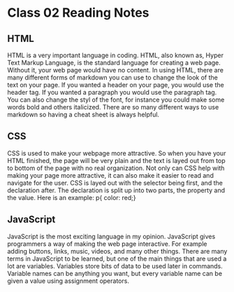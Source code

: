 # Class 02 Reading Notes

## HTML

HTML is a very important language in coding. HTML, also known as, Hyper Text Markup Language, is the standard language for creating a web page. Without it, your web page would have no content. In using HTML, there are many different forms of markdown you can use to change the look of the text on your page. If you wanted a header on your page, you would use the header tag. If you wanted a paragraph you would use the paragraph tag. You can also change the styl of the font, for instance you could make some words bold and others italicized. There are so many different ways to use markdown so having a cheat sheet is always helpful.

## CSS

CSS is used to make your webpage more attractive. So when you have your HTML finished, the page will be very plain and the text is layed out from top to bottom of the page with no real organization. Not only can CSS help with making your page more attractive, it can also make it easier to read and navigate for the user. CSS is layed out with the selector being first, and the declaration after. The declaration is split up into two parts, the property and the value. Here is an example: 
p{
color: red;}

## JavaScript

JavaScript is the most exciting language in my opinion. JavaScript gives programmers a way of making the web page interactive. For example adding buttons, links, music, videos, and many other things. There are many terms in JavaScript to be learned, but one of the main things that are used a lot are variables. Variables store bits of data to be used later in commands. Variable names can be anything you want, but every variable name can be given a value using assignment operators.